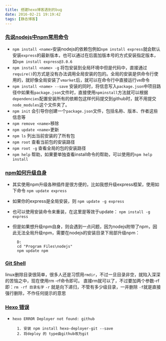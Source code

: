 ```yaml
---
title: 搭建hexo博客遇到的bug
date: 2016-02-21 19:19:42
tags: [静态博客]
---
```

### [先说nodejs中npm常用命令](javascript:;) 

* `npm install <name>`安装nodejs的依赖包例如`npm install express`就会默认安装`express`的最新版本，也可以通过在后面加版本号的方式安装指定版本，如`npm install express@3.0.6`
* `npm install <name> -g` 将包安装到全局环境中但是代码中，直接通过`require()`的方式是没有办法调用全局安装的包的。全局的安装是供命令行使用的，就好像全局安装了`vmarket`后，就可以在命令行中直接运行`vm`命令
* `npm install <name> --save`  安装的同时，将信息写入`package.json`中项目路径中如果有`package.json`文件时，直接使用`npminstall`方法就可以根据`dependencies`配置安装所有的依赖包这样代码提交到github时，就不用提交`node_modules`这个文件夹了。
* `npm init`  会引导你创建一个`package.json`文件，包括名称、版本、作者这些信息等
* `npm remove <name>`移除
* `npm update <name>`更新
* `npm ls` 列出当前安装的了所有包
* `npm root` 查看当前包的安装路径
* `npm root -g`  查看全局的包的安装路径
* `npm help`  帮助，如果要单独查看install命令的帮助，可以使用的`npm help install`

### [npm如何升级自身](javascript:;) 

* 其实使用npm升级各种插件是很方便的，比如我想升级express框架，使用如下命令
`npm update express`
* 如果你的express是全局安装，则
`npm update -g express`
* 也可以使用安装命令来重装，在这里是等效于update：
`npm install -g express`
* 但是如果想升级npm自身，则会遇到一点问题，因为nodejs附带了npm，因此无法全局升级npm，需要在nodejs的安装目录下局部升级npm：

		D: 
		cd "Program Files\nodejs"
		npm update npm
	
### [Git Shell](javascript:;) 
	
linux删除目录很简单，很多人还是习惯用`rmdir`，不过一旦目录非空，就陷入深深的苦恼之中，现在使用rm -rf命令即可。
直接rm就可以了，不过要加两个参数-rf 即：`rm -rf 目录名字`
`-r` 就是向下递归，不管有多少级目录，一并删除
`-f`就是直接强行删除，不作任何提示的意思

### [Hexo 错误](javascript:;)

* `hexo ERROR Deployer not found: github`

		1. 安装 npm install hexo-deployer-git --save
		2. 将deploy 的 type由github改为git